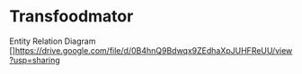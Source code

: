 # Transfoodmator

Entity Relation Diagram
[]https://drive.google.com/file/d/0B4hnQ9Bdwqx9ZEdhaXpJUHFReUU/view?usp=sharing
